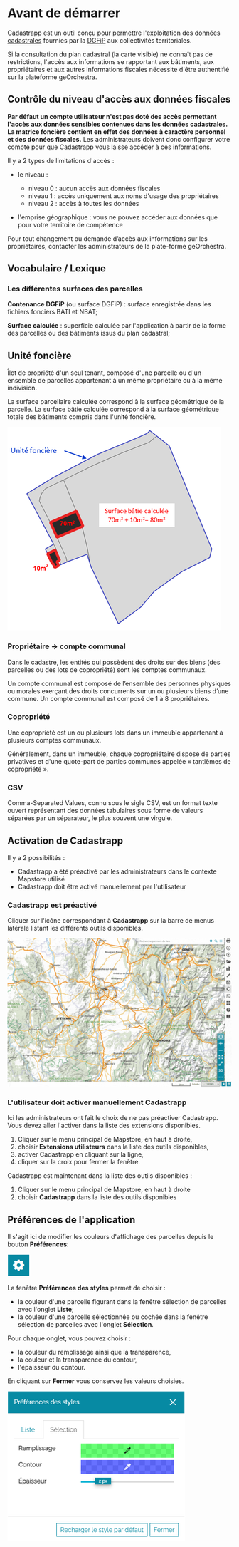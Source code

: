 # Avant de démarrer


Cadastrapp est un outil conçu pour permettre l'exploitation des [données cadastrales](../guides_techniques/administrer/donnees_dgfip.md)  fournies par la [DGFiP](https://www.economie.gouv.fr/dgfip/presentation) aux collectivités territoriales.

Si la consultation du plan cadastral (la carte visible) ne connaît pas de restrictions, l'accès aux informations se rapportant aux bâtiments, aux propriétaires et aux autres informations fiscales nécessite d'être authentifié sur la plateforme geOrchestra.


## <a id="controleniveauaccesdonneesfiscales"></a>Contrôle du niveau d'accès aux données fiscales

**Par défaut un compte utilisateur n'est pas doté des accès permettant l'accès aux données sensibles contenues dans les données cadastrales. La matrice foncière contient en effet des données à caractère personnel et des données fiscales.** Les administrateurs doivent donc configurer votre compte pour que Cadastrapp vous laisse accéder à ces informations.

Il y a 2 types de limitations d'accès :

- le niveau :
    - niveau 0 : aucun accès aux données fiscales
    - niveau 1 : accès uniquement aux noms d'usage des propriétaires
    - niveau 2 : accès à toutes les données

- l'emprise géographique : vous ne pouvez accéder aux données que pour votre territoire de compétence


Pour tout changement ou demande d’accès aux informations sur les propriétaires, contacter les administrateurs de la plate-forme geOrchestra.




## Vocabulaire / Lexique


### Les différentes surfaces des parcelles

**Contenance DGFiP** (ou surface DGFiP) : surface enregistrée dans les fichiers fonciers BATI et NBAT;

**Surface calculée** : superficie calculée par l'application à partir de la forme des parcelles ou des bâtiments issus du plan cadastral;



## Unité foncière

Îlot de propriété d'un seul tenant, composé d'une parcelle ou d'un ensemble de parcelles appartenant à un même propriétaire ou à la même indivision.

La surface parcellaire calculée correspond à la surface géométrique de la parcelle. 
La surface bâtie calculée correspond à la surface géométrique totale des bâtiments compris dans l'unité foncière.

![image](./images/surface_batie_calcul.png)


### <a id="prioprietairecomptecommunal"></a>Propriétaire -> compte communal

Dans le cadastre, les entités qui possèdent des droits sur des biens (des parcelles ou des lots de copropriété) sont les comptes communaux.

Un compte communal est composé de l’ensemble des personnes physiques ou morales exerçant des droits concurrents sur un ou plusieurs biens d’une commune. Un compte communal est composé de 1 à 8 propriétaires.


### Copropriété

Une copropriété est un ou plusieurs lots dans un immeuble appartenant à plusieurs comptes communaux. 

Généralement, dans un immeuble, chaque copropriétaire dispose de parties privatives et d'une quote-part de parties communes appelée « tantièmes de copropriété ».


### CSV

Comma-Separated Values, connu sous le sigle CSV, est un format texte ouvert représentant des données tabulaires sous forme de valeurs séparées par un séparateur, le plus souvent une virgule.

## Activation de Cadastrapp

Il y a 2 possibilités :

* Cadastrapp a été préactivé par les administrateurs dans le contexte Mapstore utilisé
* Cadastrapp doit être activé manuellement par l'utilisateur


### Cadastrapp est préactivé

Cliquer sur l'icône correspondant à **Cadastrapp** sur la barre de menus latérale listant les différents outils disponibles.

![Charger le module de consultation du cadastre](./images/activation2.gif)



### L'utilisateur doit activer manuellement Cadastrapp

Ici les administrateurs ont fait le choix de ne pas préactiver Cadastrapp. Vous devez aller l'activer dans la liste des extensions disponibles.


1. Cliquer sur le menu principal de Mapstore, en haut à droite,
1. choisir **Extensions utilisteurs** dans la liste des outils disponibles,
1. activer Cadastrapp en cliquant sur la ligne,
1. cliquer sur la croix pour fermer la fenêtre.

Cadastrapp est maintenant dans la liste des outils disponibles :

1. Cliquer sur le menu principal de Mapstore, en haut à droite
1. choisir **Cadastrapp** dans la liste des outils disponibles

## Préférences de l'application


Il s'agit ici de modifier les couleurs d'affichage des parcelles depuis le bouton **Préférences**:


![image](./images/preferences1.png)

La fenêtre **Préférences des styles** permet de choisir :

- la couleur d'une parcelle figurant dans la fenêtre sélection de parcelles avec l'onglet **Liste**;
- la couleur d'une parcelle sélectionnée ou cochée dans la fenêtre sélection de parcelles avec l'onglet **Sélection**.

Pour chaque onglet, vous pouvez choisir  :

- la couleur du remplissage ainsi que la transparence,
- la couleur et la transparence du contour,
- l'épaisseur du contour.

En cliquant sur **Fermer** vous conservez les valeurs choisies.

![image](./images/preferences2.png) 



